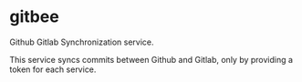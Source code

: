 # gitbee
Github Gitlab Synchronization service.

This service syncs commits between Github and Gitlab, only by providing a token
for each service.
